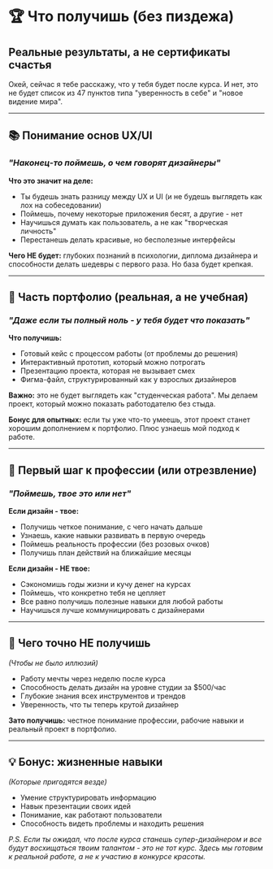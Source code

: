 # 🏆 Что получишь (без пиздежа)

## **Реальные результаты, а не сертификаты счастья**

Окей, сейчас я тебе расскажу, что у тебя будет после курса. И нет, это не будет список из 47 пунктов типа "уверенность в себе" и "новое видение мира".

---

## **📚 Понимание основ UX/UI**

### _"Наконец-то поймешь, о чем говорят дизайнеры"_

**Что это значит на деле:**

- Ты будешь знать разницу между UX и UI (и не будешь выглядеть как лох на собеседовании)
- Поймешь, почему некоторые приложения бесят, а другие - нет
- Научишься думать как пользователь, а не как "творческая личность"
- Перестанешь делать красивые, но бесполезные интерфейсы

**Чего НЕ будет:** глубоких познаний в психологии, диплома дизайнера и способности делать шедевры с первого раза. Но база будет крепкая.

---

## **💼 Часть портфолио (реальная, а не учебная)**

### _"Даже если ты полный ноль - у тебя будет что показать"_

**Что получишь:**

- Готовый кейс с процессом работы (от проблемы до решения)
- Интерактивный прототип, который можно потрогать
- Презентацию проекта, которая не вызывает смех
- Фигма-файл, структурированный как у взрослых дизайнеров

**Важно:** это не будет выглядеть как "студенческая работа". Мы делаем проект, который можно показать работодателю без стыда.

**Бонус для опытных:** если ты уже что-то умеешь, этот проект станет хорошим дополнением к портфолио. Плюс узнаешь мой подход к работе.

---

## **🚀 Первый шаг к профессии (или отрезвление)**

### _"Поймешь, твое это или нет"_

**Если дизайн - твое:**

- Получишь четкое понимание, с чего начать дальше
- Узнаешь, какие навыки развивать в первую очередь
- Поймешь реальность профессии (без розовых очков)
- Получишь план действий на ближайшие месяцы

**Если дизайн - НЕ твое:**

- Сэкономишь годы жизни и кучу денег на курсах
- Поймешь, что конкретно тебя не цепляет
- Все равно получишь полезные навыки для любой работы
- Научишься лучше коммуницировать с дизайнерами

---

## **🎯 Чего точно НЕ получишь**

_(Чтобы не было иллюзий)_

- Работу мечты через неделю после курса
- Способность делать дизайн на уровне студии за $500/час
- Глубокие знания всех инструментов и трендов
- Уверенность, что ты теперь крутой дизайнер

**Зато получишь:** честное понимание профессии, рабочие навыки и реальный проект в портфолио.

---

## **💡 Бонус: жизненные навыки**

_(Которые пригодятся везде)_

- Умение структурировать информацию
- Навык презентации своих идей
- Понимание, как работают пользователи
- Способность видеть проблемы и находить решения

_P.S. Если ты ожидал, что после курса станешь супер-дизайнером и все будут восхищаться твоим талантом - это не тот курс. Здесь мы готовим к реальной работе, а не к участию в конкурсе красоты._
